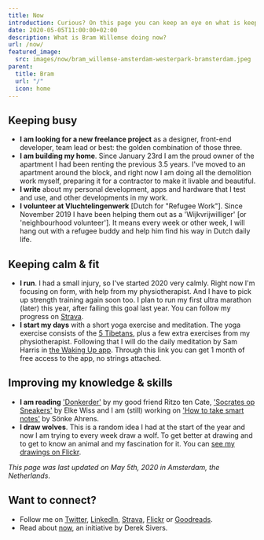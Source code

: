 ```yaml
---
title: Now
introduction: Curious? On this page you can keep an eye on what is keeping me busy right now.
date: 2020-05-05T11:00:00+02:00
description: What is Bram Willemse doing now?
url: /now/
featured_image:
  src: images/now/bram_willemse-amsterdam-westerpark-bramsterdam.jpeg
parent:
  title: Bram
  url: "/"
  icon: home
---
```


## Keeping busy
- **I am looking for a new freelance project** as a designer, front-end developer, team lead or best: the golden combination of those three.
- **I am building my home**. Since January 23rd I am the proud  owner of the apartment I had been renting the previous 3.5 years. I've moved to an apartment around the block, and right now I am doing all the demolition work myself, preparing it for a contractor to make it livable and beautiful.
- **I write** about my personal development, apps and hardware that I test and use, and other developments in my work.
- **I volunteer at Vluchtelingenwerk** [Dutch for "Refugee Work"]. Since November 2019 I have been helping them out as a 'Wijkvrijwilliger' [or 'neighbourhood volunteer']. It means every week or other week, I will hang out with a refugee buddy and help him find his way in Dutch daily life.

## Keeping calm & fit
- **I run**. I had a small injury, so I've started 2020 very calmly. Right now I'm focusing on form, with help from my physiotherapist. And I have to pick up strength training again soon too. I plan to run my first ultra marathon (later) this year, after failing this goal last year. You can follow my progress on [Strava](https://strava.com/athletes/bramwillemse "Follow my training progress on Strava").
- **I start my days** with a short yoga exercise and meditation. The yoga exercise consists of the [5 Tibetans](https://en.wikipedia.org/wiki/Five_Tibetan_Rites "Read more about the Five Tibetan Rites on Wikipedia"), plus a few extra exercises from my physiotherapist. Following that I will do the daily meditation by Sam Harris in [the Waking Up app](https://share.wakingup.com/2abce0e26219 "Check out the Waking Up app"). Through this link you can get 1 month of free access to the app, no strings attached.

## Improving my knowledge & skills
- **I am reading** ['Donkerder'](https://www.goodreads.com/book/show/53319828-donkerder "Check out the book 'Donkerder' on GoodReads") by my good friend Ritzo ten Cate, ['Socrates op Sneakers'](https://www.goodreads.com/book/show/49105212-socrates-op-sneakers "Check out the book 'Socrates op Sneakers' on GoodReads") by Elke Wiss and I am (still) working on <a href="https://www.goodreads.com/book/show/34507927-how-to-take-smart-notes" title="Check out the book 'How to take smart notes' on GoodReads">'How to take smart notes'</a> by Sönke Ahrens.
- **I draw wolves**. This is a random idea I had at the start of the year and now I am trying to every week draw a wolf. To get better at drawing and to get to know an animal and my fascination for it. You can [see my drawings on Flickr](https://www.flickr.com/photos/bramwillemse/albums/72157713134882542).

*This page was last updated on <time datetime="2020-05-05 11:00">May 5th, 2020</time> in Amsterdam, the Netherlands*.

## Want to connect?

- Follow me on [Twitter](https://twitter.com/bramwillemse "Follow or contact me on Twitter"), [LinkedIn](https://linkedin.com/in/bramwillemse "Check out my profile and CV on LinkedIn"), [Strava](https://strava.com/athletes/bramwillemse "Follow my training progress on Strava"), [Flickr](https://flickr.com/bramwillemse "Explore my photos on Flickr") or [Goodreads](https://www.goodreads.com/bramwillemse "See what I read on my GoodReads profile").
- Read about <a href="https://nownownow.com/about">now</a>, an initiative by Derek Sivers.

